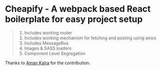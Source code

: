# **Cheapify - A webpack based React boilerplate for easy project setup**

> 1. Includes working router
> 2. Includes working mechanism for fetching and posting using axios
> 3. Includes MessageBus
> 4. Images & SASS loaders
> 5. Component Level Segregation

Thanks to [Aman Kalra](https://github.com/aman97kalra) for the contribution.
